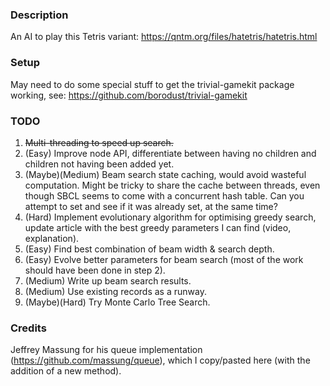 ### Description
An AI to play this Tetris variant: https://qntm.org/files/hatetris/hatetris.html

### Setup
May need to do some special stuff to get the trivial-gamekit package working, see: https://github.com/borodust/trivial-gamekit

### TODO
1. ~~Multi-threading to speed up search.~~
2. (Easy) Improve node API, differentiate between having no children and children not having been added yet.
3. (Maybe)(Medium) Beam search state caching, would avoid wasteful computation. Might be tricky to share the cache between threads, even though SBCL seems to come with a concurrent hash table. Can you attempt to set and see if it was already set, at the same time?
4. (Hard) Implement evolutionary algorithm for optimising greedy search, update article with the best greedy parameters I can find (video, explanation).
5. (Easy) Find best combination of beam width & search depth.
6. (Easy) Evolve better parameters for beam search (most of the work should have been done in step 2).
7. (Medium) Write up beam search results.
8. (Medium) Use existing records as a runway.
9. (Maybe)(Hard) Try Monte Carlo Tree Search.

### Credits
Jeffrey Massung for his queue implementation (https://github.com/massung/queue), which I copy/pasted here (with the addition of a new method).
